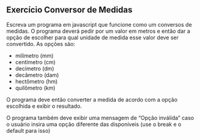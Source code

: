 ## Exercício Conversor de Medidas

Escreva um programa em javascript que funcione como um conversos de medidas. O programa deverá pedir por um valor em metros e então dar a opção de escolher para qual unidade de medida esse valor deve ser convertido. As opções são:

- milímetro (mm)
- centímetro (cm)
- decímetro (dm)
- decâmetro (dam)
- hectômetro (hm)
- quilômetro (km)

O programa deve então converter a medida de acordo com a opção escolhida e exibir o resultado.

O programa também deve exibir uma mensagem de “Opção inválida” caso o usuário insira uma opção diferente das disponíveis (use o break e o default para isso)